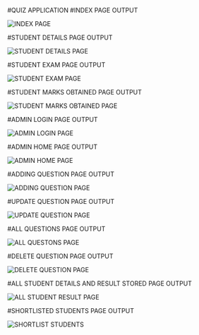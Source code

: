 #QUIZ APPLICATION 
#INDEX PAGE OUTPUT

![INDEX PAGE](https://github.com/user-attachments/assets/2d8a7558-abf6-462f-8ef8-448c7e9a113a)

#STUDENT DETAILS PAGE OUTPUT

![STUDENT DETAILS PAGE](https://github.com/user-attachments/assets/5cffb577-e03d-4348-b01c-e9221181e827)

#STUDENT EXAM PAGE OUTPUT

![STUDENT EXAM PAGE](https://github.com/user-attachments/assets/f33b947a-0050-495c-aff9-92429964c552)

#STUDENT MARKS OBTAINED PAGE OUTPUT

![STUDENT MARKS OBTAINED PAGE](https://github.com/user-attachments/assets/0aab150b-f39d-415a-a654-f2dc52d747ef)

#ADMIN LOGIN PAGE OUTPUT

![ADMIN LOGIN PAGE](https://github.com/user-attachments/assets/feb48612-1be5-41ad-b84a-d3dc115a1bc7)

#ADMIN HOME PAGE OUTPUT

![ADMIN HOME PAGE](https://github.com/user-attachments/assets/f3c2ea18-2c64-4b9a-8dff-24df3bdc11f7)

#ADDING QUESTION PAGE OUTPUT

![ADDING QUESTION PAGE](https://github.com/user-attachments/assets/7789db6a-7570-4159-9b41-cecb61f8ed90)

#UPDATE QUESTION PAGE OUTPUT

![UPDATE QUESTION PAGE](https://github.com/user-attachments/assets/c74ed410-6a25-4334-87b3-11ed032a4fdb)

#ALL QUESTIONS PAGE OUTPUT

![ALL QUESTONS PAGE](https://github.com/user-attachments/assets/4309db55-21ae-47d4-b454-0ec66c5b91f1)

#DELETE QUESTION PAGE OUTPUT

![DELETE QUESTION PAGE](https://github.com/user-attachments/assets/2c0f2d4e-a189-4f7d-9874-bb188f7a9488)

#ALL STUDENT DETAILS AND RESULT STORED PAGE OUTPUT

![ALL STUDENT RESULT PAGE](https://github.com/user-attachments/assets/819646df-8183-4a1b-b6ce-8cea4daf0296)

#SHORTLISTED STUDENTS PAGE OUTPUT

![SHORTLIST STUDENTS](https://github.com/user-attachments/assets/769f779b-fca2-4b40-9b75-bac468887cf8)




